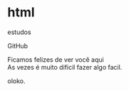 # html
 estudos

<a herf="https://gabcebolhinha.github.io/html-estudos/ex002.html">GitHub</a>

<p>Ficamos felizes de ver você aqui<br>As vezes é muito dificil fazer algo facil.</p>
<a herf="https://gabcebolhinha.github.io/html-estudos/ex003/ex3.html">oloko.</a>